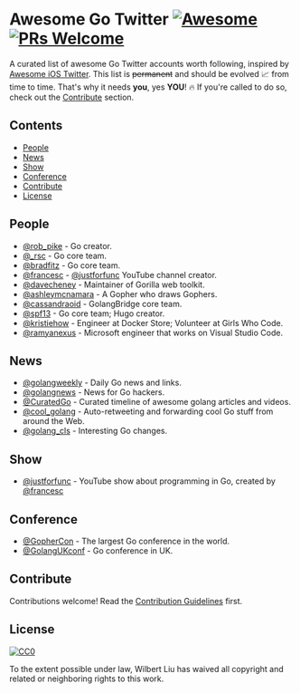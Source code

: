 # Awesome Go Twitter [![Awesome](https://cdn.rawgit.com/sindresorhus/awesome/d7305f38d29fed78fa85652e3a63e154dd8e8829/media/badge.svg)](https://github.com/sindresorhus/awesome) [![PRs Welcome](https://img.shields.io/badge/PRs-welcome-brightgreen.svg?style=flat-square)](http://makeapullrequest.com)


A curated list of awesome Go Twitter accounts worth following, inspired by [Awesome iOS Twitter](https://github.com/carolanitz/Awesome-iOS-Twitter). This list is ~~permanent~~ and should be evolved 📈 from time to time. That's why it needs **you**, yes **YOU**! 🔥 If you're called to do so, check out the [Contribute](#contribute) section.


## Contents

- [People](#people)
- [News](#news)
- [Show](#show)
- [Conference](#conference)
- [Contribute](#contribute)
- [License](#license)


## People

- [@rob_pike](https://twitter.com/rob_pike) - Go creator.
- [@_rsc](https://twitter.com/_rsc) - Go core team.
- [@bradfitz](https://twitter.com/bradfitz) - Go core team.
- [@francesc](https://twitter.com/francesc) - [@justforfunc](https://twitter.com/justforfunc) YouTube channel creator.
- [@davecheney](https://twitter.com/davecheney) - Maintainer of Gorilla web toolkit.
- [@ashleymcnamara](https://twitter.com/ashleymcnamara) - A Gopher who draws Gophers.
- [@cassandraoid](https://twitter.com/cassandraoid) - GolangBridge core team.
- [@spf13](https://twitter.com/spf13) - Go core team; Hugo creator.
- [@kristiehow](https://twitter.com/kristiehow) - Engineer at Docker Store; Volunteer at Girls Who Code.
- [@ramyanexus](https://twitter.com/ramyanexus) - Microsoft engineer that works on Visual Studio Code.


## News

- [@golangweekly](https://twitter.com/golangweekly) - Daily Go news and links.
- [@golangnews](https://twitter.com/golangnews) - News for Go hackers.
- [@CuratedGo](https://twitter.com/CuratedGo) - Curated timeline of awesome golang articles and videos.
- [@cool_golang](https://twitter.com/cool_golang) - Auto-retweeting and forwarding cool Go stuff from around the Web.
- [@golang_cls](https://twitter.com/golang_cls) - Interesting Go changes.


## Show

- [@justforfunc](https://twitter.com/justforfunc) - YouTube show about programming in Go, created by [@francesc](https://twitter.com/francesc)


## Conference

- [@GopherCon](https://twitter.com/GopherCon) - The largest Go conference in the world.
- [@GolangUKconf](https://twitter.com/GolangUKconf) - Go conference in UK.


## Contribute

Contributions welcome! Read the [Contribution Guidelines](CONTRIBUTING.md) first.


## License

[![CC0](http://mirrors.creativecommons.org/presskit/buttons/88x31/svg/cc-zero.svg)](http://creativecommons.org/publicdomain/zero/1.0)

To the extent possible under law, Wilbert Liu has waived all copyright and
related or neighboring rights to this work.
